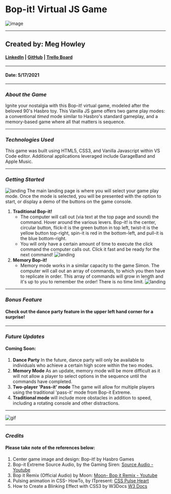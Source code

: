 # Bop-it! Virtual JS Game
![image](https://blog.leapmotion.com/wp-content/uploads/2014/02/labs-bopit.jpg)
***
## Created by: Meg Howley
#### [LinkedIn](https://www.linkedin.com/in/megan-l-howley-4b568199/) | [GitHub](https://github.com/meglhowley) | [Trello Board](https://trello.com/b/1BXSBv5d/bop-it-virtual)
***
#### Date: 5/17/2021
***

### *About the Game*
Ignite your nostalgia with this Bop-it! virtual game, modeled after the beloved 90's Hasbro toy. This Vanilla JS game offers two game play modes: a conventional *timed* mode similar to Hasbro's standard gameplay, and a memory-based game where all that matters is sequence.
***
### *Technologies Used*
This game was built using HTML5, CSS3, and Vanilla Javascript within VS Code editor. Additional applications leveraged include GarageBand and Apple Music.
***
### *Getting Started*
![landing](https://i.imgur.com/CfJ4KVy.png)
The main landing page is where you will select your game play mode. Once the mode is selected, you will be presented with the option to start, or display a demo of the buttons on the game console. 

1. **Traditional Bop-it!**
   * The computer will call out (via text at the top page and sound) the command. Hover around the various levers. Bop-it! is the center, circular button, flick-it is the green button in top left, twist-it is the yellow button top-right, spin-it is red in the bottom-left, and pull-it is the blue bottom-right.
   * You will only have a certain amount of time to execute the click command the computer calls out. Click it fast and be ready for the next command!
  ![landing](https://i.imgur.com/vQgeWeW.png)
2. **Memory Bop-it!**
     * Memory mode works in a similar capacity to the game Simon. The computer will call out an array of commands, to which you then have to replicate in order. This array of commands will grow in length and it's up to you to remember the order! There is no time limit.
   ![landing](https://i.imgur.com/bck1HQT.png)
  ***
### *Bonus Feature*
#### Check out the dance party feature in the upper left hand corner for a surprise!
***
 ### *Future Updates*
#### Coming Soon:
1. **Dance Party** In the future, dance party will only be available to individuals who achieve a certain high score within the two modes.
2. **Memory Mode** As an update, memory mode will be more difficult as it will not allow a player to select options in the sequence until the commands have completed.
3. **Two-player 'Pass-it' mode** The game will allow for multiple players using the traditional 'pass-it' mode from Bop-it Extreme.
4. **Traditional mode** will include more obstacles in addition to speed, including a rotating console and other distractions.
***
![gif](https://media1.tenor.com/images/ebb5bb7bac748472604e94ac6dc16f9a/tenor.gif?itemid=4627312)
***
### *Credits*
#### Please take note of the references below:
1. Center game image and design: Bop-it! by Hasbro Games
2. Bop-it Extreme Source Audio, by the Gaming Siren: [Source Audio - Youtube](https://www.youtube.com/watch?v=ino5i-s2sW4)
3. Bop it Remix (Official Audio) by Moon: [Moon- Bop it Remix - Youtube](https://www.youtube.com/watch?v=NxMc82XGVaw&t=0s)
4. Pulsing animation in CSS- HowTo, by ITpresent: [CSS Pulse Heart](https://itpresent.com/web/css/css_pulse_animation.php)
5. How to Create a Blinking Effect with CSS3 by W3Docs [W3 Docs](https://www.w3docs.com/snippets/css/how-to-create-a-blinking-effect-with-css3-animations.html)
####




